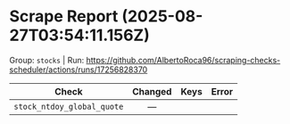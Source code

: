 # Scrape Report (2025-08-27T03:54:11.156Z)

Group: `stocks`  |  Run: https://github.com/AlbertoRoca96/scraping-checks-scheduler/actions/runs/17256828370

| Check | Changed | Keys | Error |
|---|:---:|:--|:--|
| `stock_ntdoy_global_quote` | — |  |  |
